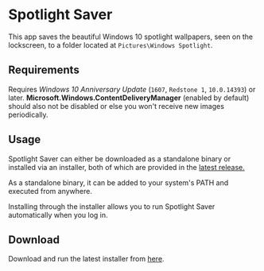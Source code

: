 # Spotlight Saver

This app saves the beautiful Windows 10 spotlight wallpapers, seen on the lockscreen, to a folder located at `Pictures\Windows Spotlight`.

## Requirements

Requires _Windows 10 Anniversary Update_ (`1607`, `Redstone 1`, `10.0.14393`) or later. **Microsoft.Windows.ContentDeliveryManager** (enabled by default) should also not be disabled or else you won't receive new images periodically.

## Usage

Spotlight Saver can either be downloaded as a standalone binary or installed via an installer, both of which are provided in the [latest release.](https://github.com/depthbomb/SpotlightSaver/releases/latest)

As a standalone binary, it can be added to your system's PATH and executed from anywhere.

Installing through the installer allows you to run Spotlight Saver automatically when you log in.

## Download

Download and run the latest installer from [here](https://github.com/depthbomb/SpotlightSaver/releases/latest).
